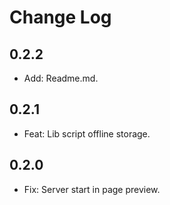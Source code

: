 # Change Log

## 0.2.2
- Add: Readme.md.

## 0.2.1
- Feat: Lib script offline storage.

## 0.2.0
- Fix: Server start in page preview.
